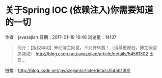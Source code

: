 # 关于Spring IOC (依赖注入)你需要知道的一切
作者：javazejian
日期：2017-01-19 16:48
浏览量：14137
> 简介：【版权申明】未经博主同意，不允许转载！（请尊重原创，博主保留追究权） 
  http://blog.csdn.net/javazejian/article/details/54561302 
  出自...

 链接：http://blog.csdn.net/javazejian/article/details/54561302
